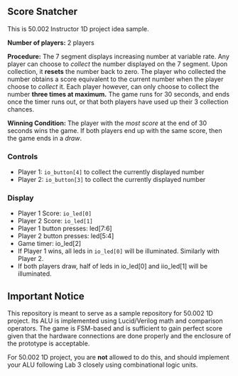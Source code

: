 ## **Score Snatcher**
This is 50.002 Instructor 1D project idea sample. 

**Number of players:** 2 players

**Procedure:** The 7 segment displays increasing number at variable rate. Any player can choose to _collect_ the number displayed on the 7 segment. Upon collection, it **resets** the number back to zero. The player who collected the number obtains a score equivalent to the current number when the player choose to _collect_ it. Each player however, can only choose to collect the number **three times at maximum.** The game runs for 30 seconds, and ends once the timer runs out, or that both players have used up their 3 collection chances.

**Winning Condition:** The player with the _most score_ at the end of 30 seconds wins the game. If both players end up with the same score, then the game ends in a _draw_.

### Controls

- Player 1: `io_button[4]` to collect the currently displayed number
- Player 2: `io_button[3]` to collect the currently displayed number

### Display

- Player 1 Score: `io_led[0]`
- Player 2 Score: `io_led[1]`
- Player 1 button presses: led[7:6]
- Player 2 button presses: led[5:4]
- Game timer: io_led[2] 
- If Player 1 wins, all leds in `io_led[0]` will be illuminated. Similarly with Player 2.
- If both players draw, half of leds in io_led[0] and iio_led[1] will be illuminated.

## Important Notice

This repository is meant to serve as a sample repository for 50.002 1D project. Its ALU is implemented using Lucid/Verilog math and comparison operators. The game is FSM-based and is sufficient to gain perfect score given that the hardware connections are done properly and the enclosure of the prototype is acceptable.

For 50.002 1D project, you are **not** allowed to do this, and should implement your ALU following Lab 3 closely using combinational logic units.
